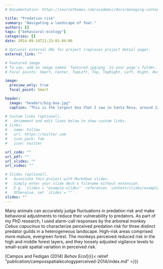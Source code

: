 ```yaml
---
# Documentation: https://sourcethemes.com/academic/docs/managing-content/

title: "Predation risk"
summary: "Navigating a landscape of fear."
authors: []
tags: ["behavioral-ecology"]
categories: []
date: 2014-09-14T21:23:03-04:00

# Optional external URL for project (replaces project detail page).
external_link: ""

# Featured image
# To use, add an image named `featured.jpg/png` to your page's folder.
# Focal points: Smart, Center, TopLeft, Top, TopRight, Left, Right, BottomLeft, Bottom, BottomRight.

image:
  preview_only: true
  focal_point: Smart

header:
  image: "headers/big-boa.jpg"
  caption: "This is the largest boa that I saw in Santa Rosa, around 12 feet long. Look at that massive head!"

# Custom links (optional).
#   Uncomment and edit lines below to show custom links.
# links:
# - name: Follow
#   url: https://twitter.com
#   icon_pack: fab
#   icon: twitter

url_code: ""
url_pdf: ""
url_slides: ""
url_video: ""

# Slides (optional).
#   Associate this project with Markdown slides.
#   Simply enter your slide deck's filename without extension.
#   E.g. `slides = "example-slides"` references `content/slides/example-slides.md`.
#   Otherwise, set `slides = ""`.
slides: ""
---
```


Many animals can accurately judge fluctuations in predation risk and make behavioral adjustments to reduce their vulnerability to predators. As part of my PhD research, I used alarm-call responses by the arboreal monkey _Cebus capucinus_ to characterize perceived predation risk for three distinct predator guilds in a heterogeneous landscape. High-risk areas comprised more mature, evergreen forest. The monkeys perceived reduced risk in the high and middle forest layers, and they loosely adjusted vigilance levels to small-scale spatial variation in perceived risk.

[Campos and Fedigan (2014) _Behav Ecol_]({{< relref "publication/camposspatialecologyperceived-2014/index.md" >}})